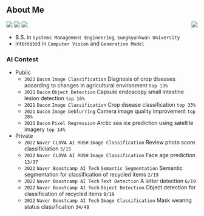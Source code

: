 ## About Me
<p align="left">
<img align="right" src="https://hits.seeyoufarm.com/api/count/incr/badge.svg?url=https%3A%2F%2Fgithub.com%2FDongwoo-Im&count_bg=%2379C83D&title_bg=%23555555&icon=&icon_color=%23E7E7E7&title=hits&edge_flat=false"/>
<img src="https://img.shields.io/badge/Python-3776AB?style=flat-plastic&logo=Python&logoColor=white"/>
<img src="https://img.shields.io/badge/Pytorch-EE4C2C?style=flat-plastic&logo=Pytorch&logoColor=white"/>
<img src="https://img.shields.io/badge/Wandb-FFBE00?style=flat-plastic&logo=Weightsandbiases&logoColor=white"/>
</p>

- B.S. in `Systems Management Engineering`, `Sungkyunkwan University` <br>
- interested in `Computer Vision` and `Generative Model` <br>

### AI Contest
- Public
    - `2022` `Dacon` `Image Classification` Diagnosis of crop diseases according to changes in agricultural environment `top 13%` <br>
    - `2021` `Dacon` `Object Detection` Capsule endoscopy small intestine lesion detection `top 16%` <br>
    - `2021` `Dacon` `Image Classification` Crop disease classification `top 33%` <br>
    - `2021` `Dacon` `Image Deblurring` Camera image quality improvement `top 28%` <br>
    - `2021` `Dacon` `Pixel Regression` Arctic sea ice prediction using satellite imagery `top 14%` <br>
- Private
    - `2022` `Naver CLOVA AI RUSH` `Image Classification` Review photo score classificiation `3/15` <br>
    - `2022` `Naver CLOVA AI RUSH` `Image Classification` Face age prediction `13/37` <br>
    - `2022` `Naver Boostcamp AI Tech` `Semantic Segmentation` Semantic segmentation for classification of recycled items `2/19` <br>
    - `2022` `Naver Boostcamp AI Tech` `Text Detection` A letter detection `6/19` <br>
    - `2022` `Naver Boostcamp AI Tech` `Object Detection` Object detection for classification of recycled items `9/19` <br>
    - `2022` `Naver Boostcamp AI Tech` `Image Classification` Mask wearing status classification `34/48` <br>
